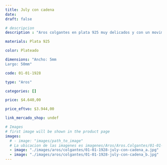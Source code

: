 ```yaml
---
title: July con cadena
date: 
draft: false

# descripcion
description : "Aros colgantes en plata 925 muy delicados y con un movimientos hermoso."

materials: Plata 925

color: Plateado

dimensions: "Ancho: 5mm 
Largo: 50mm"

code: 01-01-1928

type: "Aros"

categories: []

price: $4.640,00

price_eftvo: $3.944,00

link_mercado_shop: undef

# Images
# first image will be shown in the product page
images:
  # - image: "images/path_to_image"
  # La ubicacion de las imagenes es imagenes/Aros/Aros.Colgantes/01-01-1928-july-con-cadena
  - image: "./images/aros/colgantes/01-01-1928-july-con-cadena_a.jpg"
  - image: "./images/aros/colgantes/01-01-1928-july-con-cadena_b.jpg"
---
```

